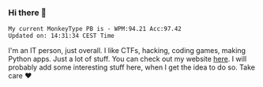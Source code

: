 ### Hi there 👋
<!-- PB START -->
```
My current MonkeyType PB is - WPM:94.21 Acc:97.42
Updated on: 14:31:34 CEST Time
```
<!-- PB END -->
I'm an IT person, just overall. I like CTFs, hacking, coding games, making Python apps. Just a lot of stuff.
You can check out my website [here](https://skill3472.github.io/).
I will probably add some interesting stuff here, when I get the idea to do so. Take care ❤️
